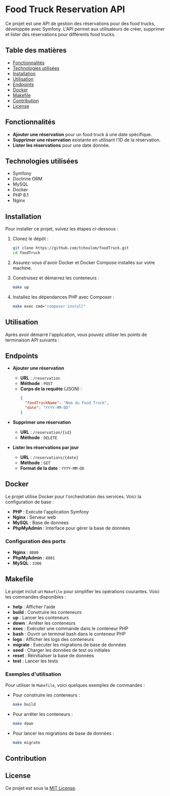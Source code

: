 # Food Truck Reservation API

Ce projet est une API de gestion des réservations pour des food trucks, développée avec Symfony. L'API permet aux utilisateurs de créer, supprimer et lister des réservations pour différents food trucks.

## Table des matières

- [Fonctionnalités](#fonctionnalités)
- [Technologies utilisées](#technologies-utilisées)
- [Installation](#installation)
- [Utilisation](#utilisation)
- [Endpoints](#endpoints)
- [Docker](#docker)
- [Makefile](#makefile)
- [Contribution](#contribution)
- [License](#license)

## Fonctionnalités

- **Ajouter une réservation** pour un food truck à une date spécifique.
- **Supprimer une réservation** existante en utilisant l'ID de la réservation.
- **Lister les réservations** pour une date donnée.

## Technologies utilisées

- Symfony
- Doctrine ORM
- MySQL
- Docker
- PHP 8.1
- Nginx

## Installation

Pour installer ce projet, suivez les étapes ci-dessous :

1. Clonez le dépôt :

   ```bash
   git clone https://github.com/tchoulom/foodTruck.git
   cd foodTruck
   ```

2. Assurez-vous d'avoir Docker et Docker Compose installés sur votre machine.

3. Construisez et démarrez les conteneurs :

   ```bash
   make up
   ```

4. Installez les dépendances PHP avec Composer :

   ```bash
   make exec cmd="composer install"
   ```

## Utilisation

Après avoir démarré l'application, vous pouvez utiliser les points de terminaison API suivants :

## Endpoints

- **Ajouter une réservation**
    - **URL** : `/reservation`
    - **Méthode** : `POST`
    - **Corps de la requête** (JSON) :
      ```json
      {
        "foodTruckName": "Nom du Food Truck",
        "date": "YYYY-MM-DD"
      }
      ```

- **Supprimer une réservation**
    - **URL** : `/reservation/{id}`
    - **Méthode** : `DELETE`

- **Lister les réservations par jour**
    - **URL** : `/reservations/{date}`
    - **Méthode** : `GET`
    - **Format de la date** : `YYYY-MM-DD`

## Docker

Le projet utilise Docker pour l'orchestration des services. Voici la configuration de base :

- **PHP** : Exécute l'application Symfony
- **Nginx** : Serveur web
- **MySQL** : Base de données
- **PhpMyAdmin** : Interface pour gérer la base de données

### Configuration des ports

- **Nginx** : `8080`
- **PhpMyAdmin** : `8081`
- **MySQL** : `3306`

## Makefile

Le projet inclut un `Makefile` pour simplifier les opérations courantes. Voici les commandes disponibles :

- **help** : Afficher l'aide
- **build** : Construire les conteneurs
- **up** : Lancer les conteneurs
- **down** : Arrêter les conteneurs
- **exec** : Exécuter une commande dans le conteneur PHP
- **bash** : Ouvrir un terminal bash dans le conteneur PHP
- **logs** : Afficher les logs des conteneurs
- **migrate** : Exécuter les migrations de base de données
- **seed** : Charger les données de test ou initiales
- **reset** : Réinitialiser la base de données
- **test** : Lancer les tests

### Exemples d'utilisation

Pour utiliser le `Makefile`, voici quelques exemples de commandes :

- Pour construire les conteneurs :
   ```bash
   make build
   ```

- Pour arrêter les conteneurs :
   ```bash
   make down
   ```

- Pour lancer les migrations de base de données :
   ```bash
   make migrate
   ```

## Contribution

## License

Ce projet est sous la [MIT License](LICENSE).
```